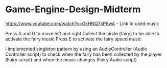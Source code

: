 # Game-Engine-Design-Midterm

https://www.youtube.com/watch?v=GkHNQ7xP6wA - Link to used music

Press A and D to move left and right
Collect the circle (fairy) to be able to activate the fairy music
Press E to activate the fairy speed music

I implemented singleton pattern by using an AudioController (Audio Controller script) to check when the fairy has been collected by the player (Fairy script) and when the music changes (Fairy Audio script)